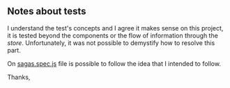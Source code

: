 ## Notes about tests

I understand the test's concepts and I agree it makes sense on this project, it is tested beyond the components or the flow of information through the _store_. Unfortunately, it was not possible to demystify how to resolve this part.

On [sagas.spec.js](sagas.spec.js) file is possible to follow the idea that I intended to follow.

Thanks,